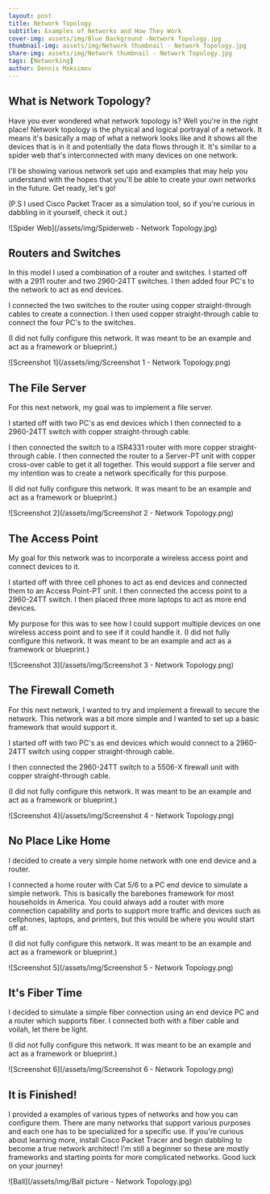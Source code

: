 ```yaml
---
layout: post
title: Network Topology
subtitle: Examples of Networks and How They Work
cover-img: assets/img/Blue Background -Network Topology.jpg
thumbnail-img: assets/img/Network thumbnail - Network Topology.jpg
share-img: assets/img/Network thumbnail - Network Topology.jpg
tags: [Networking]
author: Dennis Maksimov
---
```

## What is Network Topology?

Have you ever wondered what network topology is? Well you're in the right place! Network topology is the physical and logical portrayal of a network. It means it's basically a map of what a network looks like and it shows all the devices that is in it and potentially the data flows through it. It's similar to a spider web that's interconnected with many devices on one network. 

I'll be showing various network set ups and examples that may help you understand with the hopes that you'll be able to create your own networks in the future. Get ready, let's go!

(P.S I used Cisco Packet Tracer as a simulation tool, so if you're curious in dabbling in it yourself, check it out.)

![Spider Web](/assets/img/Spiderweb - Network Topology.jpg)

## Routers and Switches

In this model I used a combination of a router and switches. I started off with a 2911 router and two 2960-24TT switches. I then added four PC's to the network to act as end devices. 

I connected the two switches to the router using copper straight-through cables to create a connection. I then used copper straight-through cable to connect the four PC's to the switches.

(I did not fully configure this network. It was meant to be an example and act as a framework or blueprint.)

![Screenshot 1](/assets/img/Screenshot 1 - Network Topology.png)

## The File Server

For this next network, my goal was to implement a file server.

I started off with two PC's as end devices which I then connected to a 2960-24TT switch with copper straight-through cable.

I then connected the switch to a ISR4331 router with more copper straight-through cable. I then connected the router to a Server-PT unit with copper cross-over cable to get it all together. This would support a file server and my intention was to create a network specifically for this purpose.

(I did not fully configure this network. It was meant to be an example and act as a framework or blueprint.)

![Screenshot 2](/assets/img/Screenshot 2 - Network Topology.png)

## The Access Point

My goal for this network was to incorporate a wireless access point and connect devices to it.

I started off with three cell phones to act as end devices and connected them to an Access Point-PT unit. I then connected the access point to a 2960-24TT switch. I then placed three more laptops to act as more end devices. 

My purpose for this was to see how I could support multiple devices on one wireless access point and to see if it could handle it.
(I did not fully configure this network. It was meant to be an example and act as a framework or blueprint.)

![Screenshot 3](/assets/img/Screenshot 3 - Network Topology.png)

## The Firewall Cometh

For this next network, I wanted to try and implement a firewall to secure the network. This network was a bit more simple and I wanted to set up a basic framework that would support it.

I started off with two PC's as end devices which would connect to a 2960-24TT switch using copper straight-through cable.

I then connected the 2960-24TT switch to a 5506-X firewall unit with copper straight-through cable. 

(I did not fully configure this network. It was meant to be an example and act as a framework or blueprint.)

![Screenshot 4](/assets/img/Screenshot 4 - Network Topology.png)

## No Place Like Home

I decided to create a very simple home network with one end device and a router.

I connected a home router with Cat 5/6 to a PC end device to simulate a simple network. This is basically the barebones framework for most households in America. You could always add a router with more connection capability and ports to support more traffic and devices such as cellphones, laptops, and printers, but this would be where you would start off at.

(I did not fully configure this network. It was meant to be an example and act as a framework or blueprint.)

![Screenshot 5](/assets/img/Screenshot 5 - Network Topology.png)

## It's Fiber Time

I decided to simulate a simple fiber connection using an end device PC and a router which supports fiber. I connected both with a fiber cable and voilah, let there be light.

(I did not fully configure this network. It was meant to be an example and act as a framework or blueprint.)

![Screenshot 6](/assets/img/Screenshot 6 - Network Topology.png)

## It is Finished!

I provided a examples of various types of networks and how you can configure them. There are many networks that support various purposes and each one has to be specialized for a specific use. If you're curious about learning more, install Cisco Packet Tracer and begin dabbling to become a true network architect! I'm still a beginner so these are mostly frameworks and starting points for more complicated networks. Good luck on your journey!

![Ball](/assets/img/Ball picture - Network Topology.jpg)
